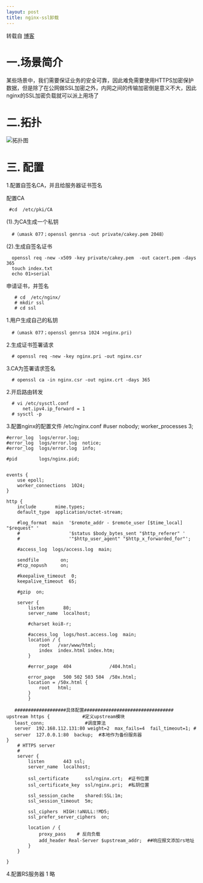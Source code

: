 ```yaml
---
layout: post
title: nginx-ssl卸载
---
```


转载自 [博客](http://www.iyunv.com/thread-52331-1-1.html)

# 一.场景简介

某些场景中，我们需要保证业务的安全可靠，因此难免需要使用HTTPS加密保护数据，但是除了在公网做SSL加密之外，内网之间的传输加密倒是意义不大，因此nginx的SSL加密负载就可以派上用场了

# 二.拓扑
![拓扑图]({{site.url}}/static/imgs/nginx-tuopu.jpg)


# 三. 配置

1.配置自签名CA，并且给服务器证书签名 

  配置CA 

     #cd  /etc/pki/CA

   (1).为CA生成一个私钥

      #（umask 077；openssl genrsa -out private/cakey.pem 2048）

   (2).生成自签名证书

      openssl req -new -x509 -key private/cakey.pem  -out cacert.pem -days 365
      touch index.txt
      echo 01>serial



  申请证书，并签名

       # cd  /etc/nginx/ 
       # mkdir ssl
       # cd ssl

   1.用户生成自己的私钥  

      #（umask 077；openssl genrsa 1024 >nginx.pri)

   2.生成证书签署请求

      # openssl req -new -key nginx.pri -out nginx.csr

   3.CA为签署请求签名

      # openssl ca -in nginx.csr -out nginx.crt -days 365



   2.开启路由转发

      # vi /etc/sysctl.conf
          net.ipv4.ip_forward = 1
      # sysctl -p



   3.配置nginx的配置文件 /etc/nginx.conf
    #user  nobody;
    worker_processes  3;

    #error_log  logs/error.log;
    #error_log  logs/error.log  notice;
    #error_log  logs/error.log  info;

    #pid        logs/nginx.pid;


    events {
        use epoll;
        worker_connections  1024;
    }

    http {
        include       mime.types;
        default_type  application/octet-stream;

        #log_format  main  '$remote_addr - $remote_user [$time_local] "$request" '
        #                  '$status $body_bytes_sent "$http_referer" '
        #                  '"$http_user_agent" "$http_x_forwarded_for"';

        #access_log  logs/access.log  main;

        sendfile        on;
        #tcp_nopush     on;

        #keepalive_timeout  0;
        keepalive_timeout  65;

        #gzip  on;

        server {
            listen       80;
            server_name  localhost;

            #charset koi8-r;

            #access_log  logs/host.access.log  main;
            location / {
                root   /var/www/html;
                index  index.html index.htm;
            }

            #error_page  404              /404.html;

            error_page   500 502 503 504  /50x.html;
            location = /50x.html {
                root   html;
            }
            }

       ###################具体配置#################################     
    upstream https {            #定义upstream模块
       least_conn;               #调度算法
       server  192.168.112.131:80 weight=2  max_fails=4  fail_timeout=1; #
       server  127.0.0.1:80  backup;  #本地作为备份服务器
    }
        # HTTPS server
        #
        server {
            listen       443 ssl;
            server_name  localhost;

            ssl_certificate      ssl/nginx.crt;  #证书位置
            ssl_certificate_key  ssl/nginx.pri;  #私钥位置

            ssl_session_cache    shared:SSL:1m;
            ssl_session_timeout  5m;

            ssl_ciphers  HIGH:!aNULL:!MD5;
            ssl_prefer_server_ciphers  on;

            location / {
                proxy_pass    # 反向负载
                add_header Real-Server $upstream_addr;  ##响应报文添加rs地址
            }
        }

    }



   4.配置RS服务器
1
略
